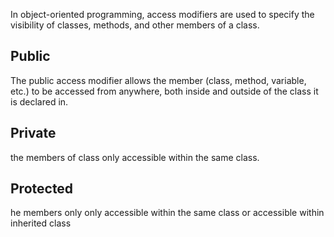 
In object-oriented programming, access modifiers are used to specify the visibility of classes, methods, and other members of a class.

## Public
The public access modifier allows the member (class, method, variable, etc.) to be accessed from anywhere, both inside and outside of the class it is declared in.

## Private

 the members of class only accessible within the same class.

## Protected
he members only only accessible within the same class or accessible within inherited class
